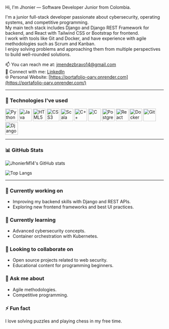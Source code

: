 Hi, I'm Jhonier — Software Developer Junior from Colombia.

I'm a junior full-stack developer passionate about cybersecurity, operating systems, and competitive programming.  
My main tech stack includes Django and Django REST Framework for backend, and React with Tailwind CSS or Bootstrap for frontend.  
I work with tools like Git and Docker, and have experience with agile methodologies such as Scrum and Kanban.  
I enjoy solving problems and approaching them from multiple perspectives to build well-rounded solutions.

📫 You can reach me at: jmendezbravo14@gmail.com  
🔗 Connect with me: [LinkedIn](https://www.linkedin.com/in/jhonier-mendez-56b895300/)  
🌐 Personal Website: [https://portafolio-oarv.onrender.com](https://portafolio-oarv.onrender.com/)

---

### 🧠 Technologies I've used

<div align="left">
  <img src="https://cdn.jsdelivr.net/gh/devicons/devicon/icons/python/python-original.svg" width="40" alt="Python"/>
  <img src="https://cdn.jsdelivr.net/gh/devicons/devicon/icons/java/java-original.svg" width="40" alt="Java"/>
  <img src="https://cdn.jsdelivr.net/gh/devicons/devicon/icons/html5/html5-original.svg" width="40" alt="HTML5"/>
  <img src="https://cdn.jsdelivr.net/gh/devicons/devicon/icons/css3/css3-original.svg" width="40" alt="CSS3"/>
  <img src="https://cdn.jsdelivr.net/gh/devicons/devicon/icons/scala/scala-original.svg" width="40" alt="Scala"/>
  <img src="https://cdn.jsdelivr.net/gh/devicons/devicon/icons/cplusplus/cplusplus-original.svg" width="40" alt="C++"/>
  <img src="https://cdn.jsdelivr.net/gh/devicons/devicon/icons/c/c-original.svg" width="40" alt="C"/>
  <img src="https://cdn.jsdelivr.net/gh/devicons/devicon/icons/postgresql/postgresql-original.svg" width="40" alt="PostgreSQL"/>
  <img src="https://cdn.jsdelivr.net/gh/devicons/devicon/icons/react/react-original.svg" width="40" alt="React"/>
  <img src="https://cdn.jsdelivr.net/gh/devicons/devicon/icons/docker/docker-original.svg" width="40" alt="Docker"/>
  <img src="https://cdn.jsdelivr.net/gh/devicons/devicon/icons/git/git-original.svg" width="40" alt="Git"/>
  <img src="https://cdn.jsdelivr.net/gh/devicons/devicon/icons/django/django-plain.svg" width="40" alt="Django"/>
</div>

---

### 📊 GitHub Stats

![JhonierM14's GitHub stats](https://github-readme-stats.vercel.app/api?username=JhonierM14&show_icons=true&theme=tokyonight)

![Top Langs](https://github-readme-stats.vercel.app/api/top-langs/?username=JhonierM14&layout=compact&theme=tokyonight)

---

### 🔭 Currently working on
- Improving my backend skills with Django and REST APIs.
- Exploring new frontend frameworks and best UI practices.

### 🌱 Currently learning
- Advanced cybersecurity concepts.
- Container orchestration with Kubernetes.

### 👯 Looking to collaborate on
- Open source projects related to web security.
- Educational content for programming beginners.

### 💬 Ask me about
- Agile methodologies.
- Competitive programming.

### ⚡ Fun fact
I love solving puzzles and playing chess in my free time.

